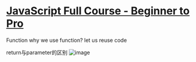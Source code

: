 # [JavaScript Full Course - Beginner to Pro](https://github.com/QiYongchuan/MyGitBlog/issues/81)

Function
why we use function?
let us reuse code

return与parameter的区别
![image](https://github.com/QiYongchuan/MyGitBlog/assets/105039020/0f4ec351-3a90-49d3-a059-3b29ad179989)
